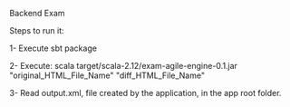 Backend Exam

Steps to run it:

1- Execute sbt package

2- Execute: scala target/scala-2.12/exam-agile-engine-0.1.jar "original_HTML_File_Name" "diff_HTML_File_Name"

3- Read output.xml, file created by the application, in the app root folder.